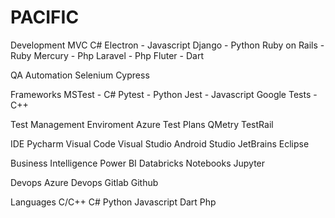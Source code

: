 # PACIFIC

Development
  MVC C#
  Electron - Javascript
  Django - Python
  Ruby on Rails - Ruby
  Mercury - Php
  Laravel - Php
  Fluter - Dart
  
QA
  Automation
    Selenium
    Cypress
    
  Frameworks
    MSTest - C#
    Pytest - Python
    Jest - Javascript
    Google Tests - C++

  Test Management Enviroment
    Azure Test Plans
    QMetry
    TestRail

IDE
  Pycharm
  Visual Code
  Visual Studio
  Android Studio
  JetBrains
  Eclipse
  
  
Business Intelligence
  Power BI
  Databricks
    Notebooks
  Jupyter
  
  
Devops
  Azure Devops
  Gitlab
  Github
  
  
Languages
  C/C++
  C#
  Python
  Javascript
  Dart
  Php
  
